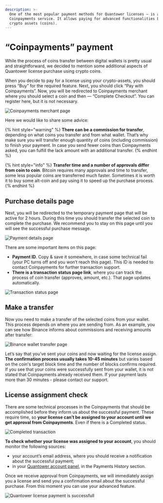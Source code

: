 ```yaml
---
description: >-
  One of the most popular payment methods for Quantower licenses — is a
  Coinpayments service. It allows paying for advanced functionalities by various
  crypto assets (coins).
---
```


# “Coinpayments” payment

While the process of coins transfer between digital wallets is pretty usual and straightforward, we decided to mention some additional aspects of Quantower license purchase using crypto coins.

When you decide to pay for a license using your crypto-assets, you should press “Buy” for the required feature. Next, you should click “Pay with Coinpayments”. Now, you will be redirected to Coinpayments merchant where you should select a coin and then — “Complete Checkout”. You can register here, but it is not necessary.

![Coinpayments merchant page](../.gitbook/assets/screenshot_1%20%281%29.png)

Here we would like to share some advice:

{% hint style="warning" %}
**There can be a commission for transfer**, depending on what coins you transfer and from what wallet. That’s why make sure you will transfer enough quantity of coins \(including commission\) to finish your payment. In case you send fewer coins than Coinpayments asked, you can fulfill the lack amount with an additional transfer.
{% endhint %}

{% hint style="info" %}
**Transfer time and a number of approvals differ from coin to coin**. Bitcoin requires many approvals and time to transfer, some less popular coins are transferred much faster. Sometimes it is worth it to buy some alt-coin and pay using it to speed up the purchase process.
{% endhint %}

## Purchase details page

Next, you will be redirected to the temporary payment page that will be active for 2 hours. During this time you should transfer the selected coin to complete the purchase. We recommend you to stay on this page until you will see the successful purchase message. 

![Payment details page](../.gitbook/assets/screenshot_2%20%281%29.png)

There are some important items on this page:

* **Payment ID**. Copy & save it somewhere, in case some technical fail \(your PC turns off and you won’t reach this page\). This ID is needed to contact Coinpayments for further transaction support.
* **There is a transaction status page link**, where you can track the process of coin transfer \(approves, amount, etc.\). That page updates automatically.

![Transaction status page](../.gitbook/assets/screenshot_3%20%284%29.png)

## Make a transfer

Now you need to make a transfer of the selected coins from your wallet. This process depends on where you are sending from. As an example, you can see how Binance informs about commissions and receiving amounts after transfer:

![Binance wallet transfer page](../.gitbook/assets/screenshot_8.png)

Let’s say that you’ve sent your coins and now waiting for the license assign. **The confirmation process usually takes 10-45 minutes** but varies based on the coin's target block time and the number of blocks confirms required. If you see that your coins were successfully sent from your wallet, it is not stated that Coinpayments already received them. If your payment lasts more than 30 minutes - please contact our support.

## License assignment check

There are some technical processes in the Coinpayments that should be accomplished before they inform us about the successful payment. These require time, so **your license can’t be assigned to your account until we get approval from Coinpayments**. Even if there is a Completed status.

![Completed transaction](../.gitbook/assets/screenshot_6.png)

**To check whether your license was assigned to your account**, you should monitor the following sources:

* your account’s email address, where you should receive a notification about the successful payment;
* in your [Quantower account panel](http://accounts.quantower.com), in the Payments History section.

Once we receive approval from Coinpayments, we will immediately assign you a license and send you a confirmation email about the successful purchase. From this moment you can use your advanced feature.  


![Quantower license payment is successfull](../.gitbook/assets/screenshot_9.png)



